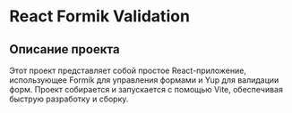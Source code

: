 # React Formik Validation

## Описание проекта

Этот проект представляет собой простое React-приложение, использующее Formik для управления формами и Yup для валидации форм. Проект собирается и запускается с помощью Vite, обеспечивая быструю разработку и сборку.
